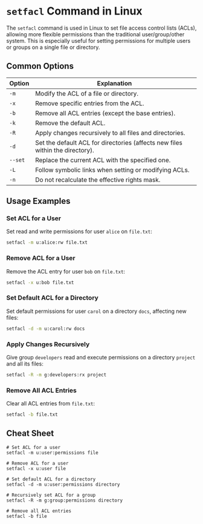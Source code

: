 # `setfacl` Command in Linux

The `setfacl` command is used in Linux to set file access control lists (ACLs), allowing more flexible permissions than the traditional user/group/other system. This is especially useful for setting permissions for multiple users or groups on a single file or directory.

## Common Options

| Option      | Explanation                                                                 |
|-------------|-----------------------------------------------------------------------------|
| `-m`        | Modify the ACL of a file or directory.                                      |
| `-x`        | Remove specific entries from the ACL.                                       |
| `-b`        | Remove all ACL entries (except the base entries).                           |
| `-k`        | Remove the default ACL.                                                     |
| `-R`        | Apply changes recursively to all files and directories.                     |
| `-d`        | Set the default ACL for directories (affects new files within the directory).|
| `--set`     | Replace the current ACL with the specified one.                             |
| `-L`        | Follow symbolic links when setting or modifying ACLs.                       |
| `-n`        | Do not recalculate the effective rights mask.                               |

## Usage Examples

### Set ACL for a User
Set read and write permissions for user `alice` on `file.txt`:

```bash
setfacl -m u:alice:rw file.txt
```

### Remove ACL for a User
Remove the ACL entry for user `bob` on `file.txt`:

```bash
setfacl -x u:bob file.txt
```

### Set Default ACL for a Directory
Set default permissions for user `carol` on a directory `docs`, affecting new files:

```bash
setfacl -d -m u:carol:rw docs
```

### Apply Changes Recursively
Give group `developers` read and execute permissions on a directory `project` and all its files:

```bash
setfacl -R -m g:developers:rx project
```

### Remove All ACL Entries
Clear all ACL entries from `file.txt`:

```bash
setfacl -b file.txt
```

## Cheat Sheet

```plaintext
# Set ACL for a user
setfacl -m u:user:permissions file

# Remove ACL for a user
setfacl -x u:user file

# Set default ACL for a directory
setfacl -d -m u:user:permissions directory

# Recursively set ACL for a group
setfacl -R -m g:group:permissions directory

# Remove all ACL entries
setfacl -b file
```
